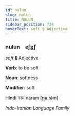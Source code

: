 ```yaml
---
id: nulun
slug: nulun
title: NULUN
sidebar_position: 734
hoverText: soft § Adjective
---
```


### nulun&emsp;<span kind="abugida">ƨʃʓ̃ʃ</span>

*soft* **§** Adjective

**Verb**: to be soft

**Noun**: softness

**Modifier**: soft

Hindi नरम naram [n̪ə.ɾə̃m]

*Indo-Iranian Language Family*